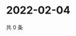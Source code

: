# 2022-02-04

共 0 条

<!-- BEGIN WEIBO -->
<!-- 最后更新时间 Fri Feb 04 2022 09:38:58 GMT+0800 (China Standard Time) -->

<!-- END WEIBO -->
